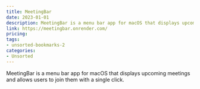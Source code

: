```yaml
---
title: MeetingBar
date: 2023-01-01
description: MeetingBar is a menu bar app for macOS that displays upcoming meetings and allows users to join them with a single click.
link: https://meetingbar.onrender.com/
pricing: 
tags: 
- unsorted-bookmarks-2 
categories: 
- Unsorted 
---
```


MeetingBar is a menu bar app for macOS that displays upcoming meetings and allows users to join them with a single click.